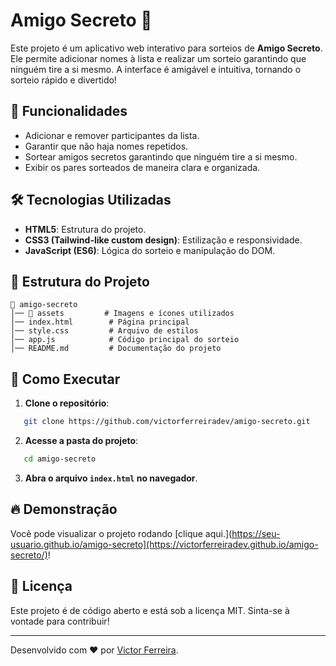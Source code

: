 # Amigo Secreto 🎁

Este projeto é um aplicativo web interativo para sorteios de **Amigo Secreto**. Ele permite adicionar nomes à lista e realizar um sorteio garantindo que ninguém tire a si mesmo. A interface é amigável e intuitiva, tornando o sorteio rápido e divertido!

## 📌 Funcionalidades
- Adicionar e remover participantes da lista.
- Garantir que não haja nomes repetidos.
- Sortear amigos secretos garantindo que ninguém tire a si mesmo.
- Exibir os pares sorteados de maneira clara e organizada.

## 🛠️ Tecnologias Utilizadas
- **HTML5**: Estrutura do projeto.
- **CSS3 (Tailwind-like custom design)**: Estilização e responsividade.
- **JavaScript (ES6)**: Lógica do sorteio e manipulação do DOM.

## 📂 Estrutura do Projeto
```
📁 amigo-secreto
│── 📂 assets         # Imagens e ícones utilizados
│── index.html        # Página principal
│── style.css         # Arquivo de estilos
│── app.js            # Código principal do sorteio
│── README.md         # Documentação do projeto
```

## 🚀 Como Executar
1. **Clone o repositório**:
```bash
   git clone https://github.com/victorferreiradev/amigo-secreto.git
```
2. **Acesse a pasta do projeto**:
```bash
   cd amigo-secreto
```
3. **Abra o arquivo `index.html` no navegador**.

## 🔥 Demonstração
Você pode visualizar o projeto rodando [clique aqui.](https://seu-usuario.github.io/amigo-secreto](https://victorferreiradev.github.io/amigo-secreto/)!

## 📜 Licença
Este projeto é de código aberto e está sob a licença MIT. Sinta-se à vontade para contribuir!

---
Desenvolvido com ❤️ por [Victor Ferreira](https://github.com/victorferreiradev).

